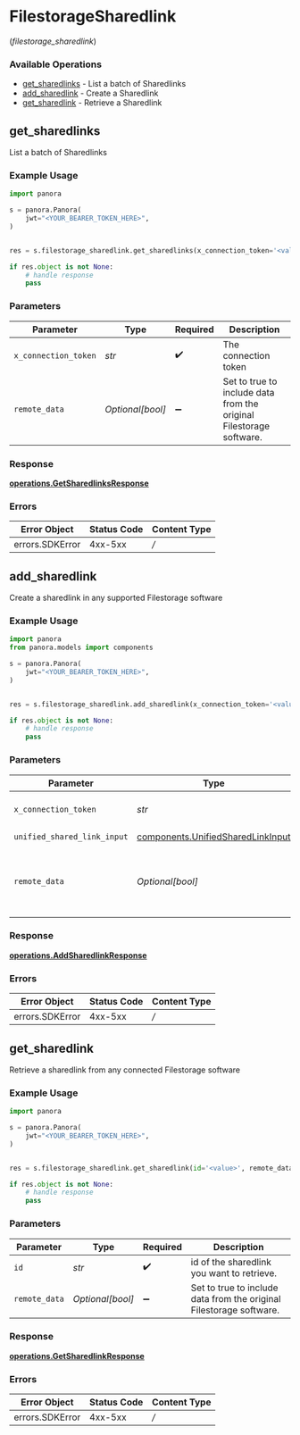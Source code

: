 # FilestorageSharedlink
(*filestorage_sharedlink*)

### Available Operations

* [get_sharedlinks](#get_sharedlinks) - List a batch of Sharedlinks
* [add_sharedlink](#add_sharedlink) - Create a Sharedlink
* [get_sharedlink](#get_sharedlink) - Retrieve a Sharedlink

## get_sharedlinks

List a batch of Sharedlinks

### Example Usage

```python
import panora

s = panora.Panora(
    jwt="<YOUR_BEARER_TOKEN_HERE>",
)


res = s.filestorage_sharedlink.get_sharedlinks(x_connection_token='<value>', remote_data=False)

if res.object is not None:
    # handle response
    pass

```

### Parameters

| Parameter                                                           | Type                                                                | Required                                                            | Description                                                         |
| ------------------------------------------------------------------- | ------------------------------------------------------------------- | ------------------------------------------------------------------- | ------------------------------------------------------------------- |
| `x_connection_token`                                                | *str*                                                               | :heavy_check_mark:                                                  | The connection token                                                |
| `remote_data`                                                       | *Optional[bool]*                                                    | :heavy_minus_sign:                                                  | Set to true to include data from the original Filestorage software. |


### Response

**[operations.GetSharedlinksResponse](../../models/operations/getsharedlinksresponse.md)**
### Errors

| Error Object    | Status Code     | Content Type    |
| --------------- | --------------- | --------------- |
| errors.SDKError | 4xx-5xx         | */*             |

## add_sharedlink

Create a sharedlink in any supported Filestorage software

### Example Usage

```python
import panora
from panora.models import components

s = panora.Panora(
    jwt="<YOUR_BEARER_TOKEN_HERE>",
)


res = s.filestorage_sharedlink.add_sharedlink(x_connection_token='<value>', unified_shared_link_input=components.UnifiedSharedLinkInput(), remote_data=False)

if res.object is not None:
    # handle response
    pass

```

### Parameters

| Parameter                                                                              | Type                                                                                   | Required                                                                               | Description                                                                            |
| -------------------------------------------------------------------------------------- | -------------------------------------------------------------------------------------- | -------------------------------------------------------------------------------------- | -------------------------------------------------------------------------------------- |
| `x_connection_token`                                                                   | *str*                                                                                  | :heavy_check_mark:                                                                     | The connection token                                                                   |
| `unified_shared_link_input`                                                            | [components.UnifiedSharedLinkInput](../../models/components/unifiedsharedlinkinput.md) | :heavy_check_mark:                                                                     | N/A                                                                                    |
| `remote_data`                                                                          | *Optional[bool]*                                                                       | :heavy_minus_sign:                                                                     | Set to true to include data from the original Filestorage software.                    |


### Response

**[operations.AddSharedlinkResponse](../../models/operations/addsharedlinkresponse.md)**
### Errors

| Error Object    | Status Code     | Content Type    |
| --------------- | --------------- | --------------- |
| errors.SDKError | 4xx-5xx         | */*             |

## get_sharedlink

Retrieve a sharedlink from any connected Filestorage software

### Example Usage

```python
import panora

s = panora.Panora(
    jwt="<YOUR_BEARER_TOKEN_HERE>",
)


res = s.filestorage_sharedlink.get_sharedlink(id='<value>', remote_data=False)

if res.object is not None:
    # handle response
    pass

```

### Parameters

| Parameter                                                           | Type                                                                | Required                                                            | Description                                                         |
| ------------------------------------------------------------------- | ------------------------------------------------------------------- | ------------------------------------------------------------------- | ------------------------------------------------------------------- |
| `id`                                                                | *str*                                                               | :heavy_check_mark:                                                  | id of the sharedlink you want to retrieve.                          |
| `remote_data`                                                       | *Optional[bool]*                                                    | :heavy_minus_sign:                                                  | Set to true to include data from the original Filestorage software. |


### Response

**[operations.GetSharedlinkResponse](../../models/operations/getsharedlinkresponse.md)**
### Errors

| Error Object    | Status Code     | Content Type    |
| --------------- | --------------- | --------------- |
| errors.SDKError | 4xx-5xx         | */*             |
